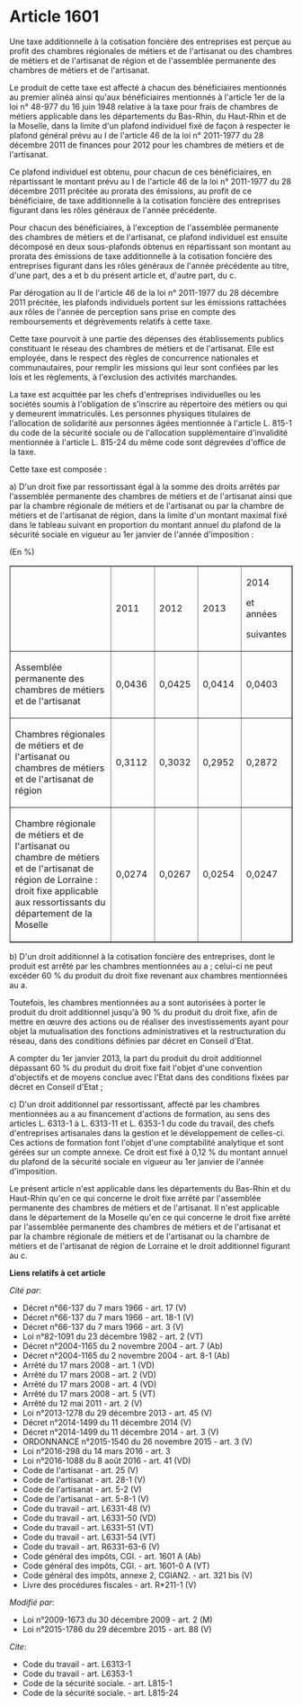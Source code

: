 # Article 1601

Une taxe additionnelle à la cotisation foncière des entreprises est perçue au profit des chambres régionales de métiers et de
l'artisanat ou des chambres de métiers et de l'artisanat de région et de l'assemblée permanente des chambres de métiers et de
l'artisanat. 

Le produit de cette taxe est affecté à chacun des bénéficiaires mentionnés au premier alinéa ainsi qu'aux bénéficiaires
mentionnés à l'article 1er de la loi n° 48-977 du 16 juin 1948 relative à la taxe pour frais de chambres de métiers
applicable dans les départements du Bas-Rhin, du Haut-Rhin et de la Moselle, dans la limite d'un plafond individuel fixé de
façon à respecter le plafond général prévu au I de l'article 46 de la loi n° 2011-1977 du 28 décembre 2011 de finances pour
2012 pour les chambres de métiers et de l'artisanat. 

Ce plafond individuel est obtenu, pour chacun de ces bénéficiaires, en répartissant le montant prévu au I de l'article 46 de
la loi n° 2011-1977 du 28 décembre 2011 précitée au prorata des émissions, au profit de ce bénéficiaire, de taxe
additionnelle à la cotisation foncière des entreprises figurant dans les rôles généraux de l'année précédente. 

Pour chacun des bénéficiaires, à l'exception de l'assemblée permanente des chambres de métiers et de l'artisanat, ce plafond
individuel est ensuite décomposé en deux sous-plafonds obtenus en répartissant son montant au prorata des émissions de taxe
additionnelle à la cotisation foncière des entreprises figurant dans les rôles généraux de l'année précédente au titre, d'une
part, des a et b du présent article et, d'autre part, du c. 

Par dérogation au II de l'article 46 de la loi n° 2011-1977 du 28 décembre 2011 précitée, les plafonds individuels portent
sur les émissions rattachées aux rôles de l'année de perception sans prise en compte des remboursements et dégrèvements
relatifs à cette taxe. 

Cette taxe pourvoit à une partie des dépenses des établissements publics constituant le réseau des chambres de métiers et de
l'artisanat. Elle est employée, dans le respect des règles de concurrence nationales et communautaires, pour remplir les
missions qui leur sont confiées par les lois et les règlements, à l'exclusion des activités marchandes. 

La taxe est acquittée par les chefs d'entreprises individuelles ou les sociétés soumis à l'obligation de s'inscrire au
répertoire des métiers ou qui y demeurent immatriculés. Les personnes physiques titulaires de l'allocation de solidarité aux
personnes âgées mentionnée à l'article L. 815-1 du code de la sécurité sociale ou de l'allocation supplémentaire d'invalidité
mentionnée à l'article L. 815-24 du même code sont dégrevées d'office de la taxe. 

Cette taxe est composée : 

a) D'un droit fixe par ressortissant égal à la somme des droits arrêtés par l'assemblée permanente des chambres de métiers et
de l'artisanat ainsi que par la chambre régionale de métiers et de l'artisanat ou par la chambre de métiers et de l'artisanat
de région, dans la limite d'un montant maximal fixé dans le tableau suivant en proportion du montant annuel du plafond de la
sécurité sociale en vigueur au 1er janvier de l'année d'imposition : 

(En %) 

<table width="680" align="center" border="1" cellpadding="0">
  <tbody>
    <tr>
      <td width="378">
      </td><td width="76">

2011 

</td>
      <td width="76">

2012 

</td>
      <td width="76">

2013 

</td>
      <td width="76">

2014 

et années 

suivantes 

</td>
    </tr>
    <tr>
      <td width="378">

Assemblée permanente des chambres de métiers et de l'artisanat 

</td>
      <td width="76">

0,0436 

</td>
      <td width="76">

0,0425 

</td>
      <td width="76">

0,0414 

</td>
      <td width="76">

0,0403 

</td>
    </tr>
    <tr>
      <td width="378">

Chambres régionales de métiers et de l'artisanat ou chambres de métiers et de l'artisanat de région 

</td>
      <td width="76">

0,3112 

</td>
      <td width="76">

0,3032 

</td>
      <td width="76">

0,2952 

</td>
      <td width="76">

0,2872 

</td>
    </tr>
    <tr>
      <td width="378">

Chambre régionale de métiers et de l'artisanat ou chambre de métiers et de l'artisanat de région de Lorraine : droit fixe
applicable aux ressortissants du département de la Moselle 

</td>
      <td width="76">

0,0274 

</td>
      <td width="76">

0,0267 

</td>
      <td width="76">

0,0254 

</td>
      <td width="76">

0,0247 

</td>
    </tr>
  </tbody>
</table>

b) D'un droit additionnel à la cotisation foncière des entreprises, dont le produit est arrêté par les chambres mentionnées
au a ; celui-ci ne peut excéder 60 % du produit du droit fixe revenant aux chambres mentionnées au a. 

Toutefois, les chambres mentionnées au a sont autorisées à porter le produit du droit additionnel jusqu'à 90 % du produit du
droit fixe, afin de mettre en œuvre des actions ou de réaliser des investissements ayant pour objet la mutualisation des
fonctions administratives et la restructuration du réseau, dans des conditions définies par décret en Conseil d'Etat. 

A compter du 1er janvier 2013, la part du produit du droit additionnel dépassant 60 % du produit du droit fixe fait l'objet
d'une convention d'objectifs et de moyens conclue avec l'Etat dans des conditions fixées par décret en Conseil d'Etat ; 

c) D'un droit additionnel par ressortissant, affecté par les chambres mentionnées au a au financement d'actions de formation,
au sens des articles L. 6313-1 à L. 6313-11 et L. 6353-1 du code du travail, des chefs d'entreprises artisanales dans la
gestion et le développement de celles-ci. Ces actions de formation font l'objet d'une comptabilité analytique et sont gérées
sur un compte annexe. Ce droit est fixé à 0,12 % du montant annuel du plafond de la sécurité sociale en vigueur au 1er
janvier de l'année d'imposition. 

Le présent article n'est applicable dans les départements du Bas-Rhin et du Haut-Rhin qu'en ce qui concerne le droit fixe
arrêté par l'assemblée permanente des chambres de métiers et de l'artisanat. Il n'est applicable dans le département de la
Moselle qu'en ce qui concerne le droit fixe arrêté par l'assemblée permanente des chambres de métiers et de l'artisanat et
par la chambre régionale de métiers et de l'artisanat ou la chambre de métiers et de l'artisanat de région de Lorraine et le
droit additionnel figurant au c.

**Liens relatifs à cet article**

_Cité par_:

  - Décret n°66-137 du 7 mars 1966 - art. 17 (V)
  - Décret n°66-137 du 7 mars 1966 - art. 18-1 (V)
  - Décret n°66-137 du 7 mars 1966 - art. 3 (V)
  - Loi n°82-1091 du 23 décembre 1982 - art. 2 (VT)
  - Décret n°2004-1165 du 2 novembre 2004 - art. 7 (Ab)
  - Décret n°2004-1165 du 2 novembre 2004 - art. 8-1 (Ab)
  - Arrêté du 17 mars 2008 - art. 1 (VD)
  - Arrêté du 17 mars 2008 - art. 2 (VD)
  - Arrêté du 17 mars 2008 - art. 4 (VD)
  - Arrêté du 17 mars 2008 - art. 5 (VT)
  - Arrêté du 12 mai 2011 - art. 2 (V)
  - Loi n°2013-1278 du 29 décembre 2013 - art. 45 (V)
  - Décret n°2014-1499 du 11 décembre 2014 (V)
  - Décret n°2014-1499 du 11 décembre 2014 - art. 3 (V)
  - ORDONNANCE n°2015-1540 du 26 novembre 2015 - art. 3 (V)
  - Loi n°2016-298 du 14 mars 2016 - art. 3
  - Loi n°2016-1088 du 8 août 2016 - art. 41 (VD)
  - Code de l'artisanat - art. 25 (V)
  - Code de l'artisanat - art. 28-1 (V)
  - Code de l'artisanat - art. 5-2 (V)
  - Code de l'artisanat - art. 5-8-1 (V)
  - Code du travail - art. L6331-48 (V)
  - Code du travail - art. L6331-50 (VD)
  - Code du travail - art. L6331-51 (VT)
  - Code du travail - art. L6331-54 (VT)
  - Code du travail - art. R6331-63-6 (V)
  - Code général des impôts, CGI. - art. 1601 A (Ab)
  - Code général des impôts, CGI. - art. 1601-0 A (VT)
  - Code général des impôts, annexe 2, CGIAN2. - art. 321 bis (V)
  - Livre des procédures fiscales - art. R*211-1 (V)

_Modifié par_:

  - Loi n°2009-1673 du 30 décembre 2009 - art. 2 (M)
  - Loi n°2015-1786 du 29 décembre 2015 - art. 88 (V)

_Cite_:

  - Code du travail - art. L6313-1
  - Code du travail - art. L6353-1
  - Code de la sécurité sociale. - art. L815-1
  - Code de la sécurité sociale. - art. L815-24
